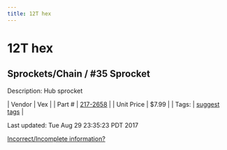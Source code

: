 ```yaml
---
title: 12T hex
---
```


# 12T hex
## Sprockets/Chain / #35 Sprocket
Description: 	Hub sprocket 

| Vendor | Vex | 
| Part # | [217-2658](http://www.vexrobotics.com/vexpro/motion/sprockets-and-chain/35-sprockets.html) | 
| Unit Price | $7.99 | 
| Tags: | [suggest tags](https://docs.google.com/forms/d/e/1FAIpQLSeWyY8v3RgOty-MyWmh9U0iivNYN_molChYyS-0U-o-kOAv_g/viewform) | 

Last updated: Tue Aug 29 23:35:23 PDT 2017

 [Incorrect/Incomplete information?](https://docs.google.com/forms/d/e/1FAIpQLSeWyY8v3RgOty-MyWmh9U0iivNYN_molChYyS-0U-o-kOAv_g/viewform)